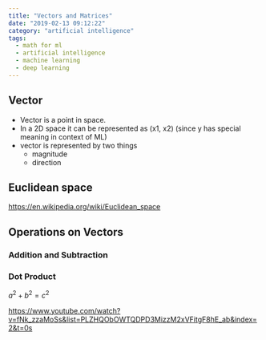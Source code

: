 ```yaml
---
title: "Vectors and Matrices"
date: "2019-02-13 09:12:22"
category: "artificial intelligence"
tags:
  - math for ml
  - artificial intelligence
  - machine learning
  - deep learning
---
```


## Vector

- Vector is a point in space. 
- In a 2D space it can be represented as (x1, x2) (since y has special meaning in context of ML)
- vector is represented by two things
    - magnitude
    - direction

## Euclidean space

https://en.wikipedia.org/wiki/Euclidean_space

## Operations on Vectors

### Addition and Subtraction

### Dot Product

$a^2 + b^2 = c^2$


https://www.youtube.com/watch?v=fNk_zzaMoSs&list=PLZHQObOWTQDPD3MizzM2xVFitgF8hE_ab&index=2&t=0s